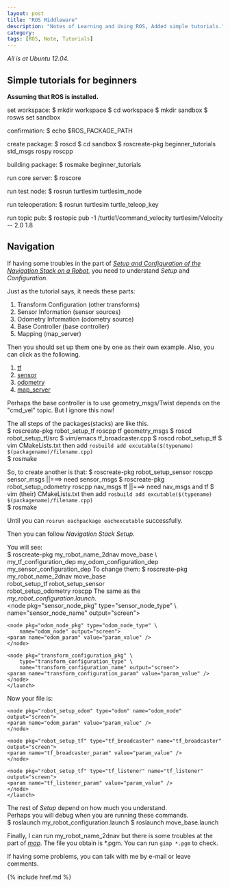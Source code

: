 ```yaml
---
layout: post
title: "ROS Middleware"
description: "Notes of Learning and Using ROS, Added simple tutorials."
category: 
tags: [ROS, Note, Tutorials]
---
```

_All is at Ubuntu 12.04._

## Simple tutorials for beginners

__Assuming that ROS is installed.__

set workspace:
	$ mkdir workspace
	$ cd workspace
	$ mkdir sandbox
	$ rosws set sandbox
	
confirmation:
	$ echo $ROS_PACKAGE_PATH

create package:
	$ roscd
	$ cd sandbox
	$ roscreate-pkg beginner_tutorials std_msgs rospy roscpp

building package:
	$ rosmake beginner_tutorials

run core server:
	$ roscore

run test node:
	$ rosrun turtlesim turtlesim_node

run teleoperation:
	$ rosrun turtlesim turtle_teleop_key

run topic pub:
	$ rostopic pub -1 /turtle1/command_velocity turtlesim/Velocity  -- 2.0  1.8


## Navigation

If having some troubles in the part of _[Setup and Configuration of the Navigation Stack on a Robot](http://www.ros.org/wiki/navigation/Tutorials/RobotSetup)_, you need to understand _Setup_ and _Configuration_.

Just as the tutorial says, it needs these parts:  

1. Transform Configuration (other transforms)
2. Sensor Information (sensor sources)
3. Odometry Information (odometry source)
4. Base Controller (base controller)
5. Mapping (map_server)


Then you should set up them one by one as their own example. Also, you can click as the following.  

1. [tf](http://www.ros.org/wiki/navigation/Tutorials/RobotSetup/TF)
2. [sensor](http://www.ros.org/wiki/navigation/Tutorials/RobotSetup/Sensors)
3. [odometry](http://www.ros.org/wiki/navigation/Tutorials/RobotSetup/Odom)
4. [map_server](http://www.ros.org/wiki/slam_gmapping/Tutorials/MappingFromLoggedData)

Perhaps the base controller is to use geometry_msgs/Twist depends on the "cmd_vel" topic. But I ignore this now!  

The all steps of the packages(stacks) are like this.  
    $ roscreate-pkg robot_setup_tf roscpp tf geometry_msgs
    $ roscd robot_setup_tf/src
    $ vim/emacs tf_broadcaster.cpp
    $ roscd robot_setup_tf
    $ vim CMakeLists.txt
then add  `rosbuild add excutable($(typename) $(packagename)/filename.cpp)`  
    $ rosmake

So, to create another is that:
    $ roscreate-pkg robot_setup_sensor roscpp sensor_msgs ||===> need sensor_msgs
    $ roscreate-pkg robot_setup_odometry roscpp nav_msgs tf ||===> need nav_msgs and tf
    $ vim (their) CMakeLists.txt
then add  `rosbuild add excutable($(typename) $(packagename)/filename.cpp)`  
    $ rosmake

Until you can `rosrun eachpackage eachexcutable` successfully.  

Then you can follow _Navigation Stack Setup_.  

You will see:  
    $ roscreate-pkg my_robot_name_2dnav move_base \ 
        my_tf_configuration_dep my_odom_configuration_dep \
        my_sensor_configuration_dep
To change them:
    $ roscreate-pkg my_robot_name_2dnav move_base \
        robot_setup_tf robot_setup_sensor \
        robot_setup_odometry roscpp
The same as the _my_robot_configuration.launch_.  
    <launch>
    <node pkg="sensor_node_pkg" type="sensor_node_type" \ 
        name="sensor_node_name" output="screen">
    <param name="sensor_param" value="param_value" />
    </node>

    <node pkg="odom_node_pkg" type="odom_node_type" \ 
        name="odom_node" output="screen">
    <param name="odom_param" value="param_value" />
    </node>

    <node pkg="transform_configuration_pkg" \
        type="transform_configuration_type" \
        name="transform_configuration_name" output="screen">
    <param name="transform_configuration_param" value="param_value" />
    </node>
    </launch>
Now your file is:  
    <launch>
    <node pkg="robot_setup_sensor" type="LaserScan" name="sensor_node_name" output="screen">
    <param name="sensor_param" value="param_value" />
    </node>

    <node pkg="robot_setup_odom" type="odom" name="odom_node" output="screen">
    <param name="odom_param" value="param_value" />
    </node>

    <node pkg="robot_setup_tf" type="tf_broadcaster" name="tf_broadcaster" output="screen">
    <param name="tf_broadcaster_param" value="param_value" />
    </node>

    <node pkg="robot_setup_tf" type="tf_listener" name="tf_listener" output="screen">
    <param name="tf_listener_param" value="param_value" />
    </node>
    </launch>

The rest of _Setup_ depend on how much you understand.  
Perhaps you will debug when you are running these commands.  
    $ roslaunch my_robot_configuration.launch
    $ roslaunch move_base.launch

Finally, I can run my_robot_name_2dnav but there is some troubles at the part of _[map](http://www.ros.org/wiki/slam_gmapping/Tutorials/MappingFromLoggedData)_. The file you obtain is *.pgm. You can run `gimp *.pgm` to check. 

If having some problems, you can talk with me by e-mail or leave comments.
    



{% include href.md %}
